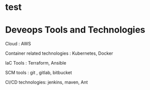 # test


# Deveops Tools and Technologies

Cloud : AWS

Container related technologies : Kubernetes, Docker


IaC Tools : Terraform, Ansible

SCM tools : git , gitlab, bitbucket

CI/CD technologies:  jenkins, maven, Ant


